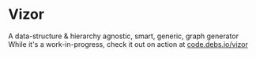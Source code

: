 Vizor
=====

A data-structure &amp; hierarchy agnostic, smart, generic, graph generator
While it's a work-in-progress, check it out on action at [code.debs.io/vizor](http://code.debs.io/vizor)
